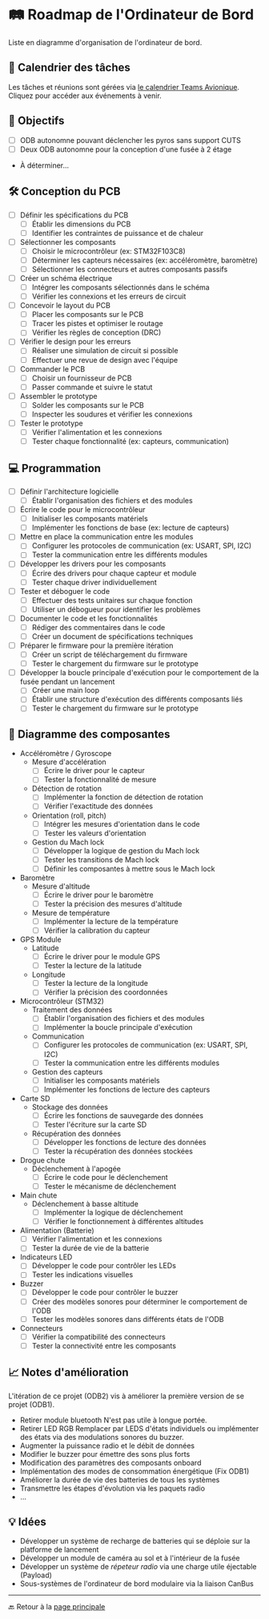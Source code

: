 # 🛤️ **Roadmap de l'Ordinateur de Bord**

Liste en diagramme d'organisation de l'ordinateur de bord.

## 📅 **Calendrier des tâches**

Les tâches et réunions sont gérées via [le calendrier Teams Avionique](https://ulavaldti.sharepoint.com/sites/exch_fsg_0572/SitePages/Avionique.aspx). Cliquez pour accéder aux événements à venir.

## 🎯 **Objectifs**
- [ ] ODB autonomne pouvant déclencher les pyros sans support CUTS
- [ ] Deux ODB autonomne pour la conception d'une fusée à 2 étage
- À déterminer...

## 🛠️ **Conception du PCB**
- [ ] Définir les spécifications du PCB
  - [ ] Établir les dimensions du PCB
  - [ ] Identifier les contraintes de puissance et de chaleur
- [ ] Sélectionner les composants
  - [ ] Choisir le microcontrôleur (ex: STM32F103C8)
  - [ ] Déterminer les capteurs nécessaires (ex: accéléromètre, baromètre)
  - [ ] Sélectionner les connecteurs et autres composants passifs
- [ ] Créer un schéma électrique
  - [ ] Intégrer les composants sélectionnés dans le schéma
  - [ ] Vérifier les connexions et les erreurs de circuit
- [ ] Concevoir le layout du PCB
  - [ ] Placer les composants sur le PCB
  - [ ] Tracer les pistes et optimiser le routage
  - [ ] Vérifier les règles de conception (DRC)
- [ ] Vérifier le design pour les erreurs
  - [ ] Réaliser une simulation de circuit si possible
  - [ ] Effectuer une revue de design avec l'équipe
- [ ] Commander le PCB
  - [ ] Choisir un fournisseur de PCB
  - [ ] Passer commande et suivre le statut
- [ ] Assembler le prototype
  - [ ] Solder les composants sur le PCB
  - [ ] Inspecter les soudures et vérifier les connexions
- [ ] Tester le prototype
  - [ ] Vérifier l'alimentation et les connexions
  - [ ] Tester chaque fonctionnalité (ex: capteurs, communication)

## 💻 **Programmation**
- [ ] Définir l'architecture logicielle
  - [ ] Établir l'organisation des fichiers et des modules
- [ ] Écrire le code pour le microcontrôleur
  - [ ] Initialiser les composants matériels
  - [ ] Implémenter les fonctions de base (ex: lecture de capteurs)
- [ ] Mettre en place la communication entre les modules
  - [ ] Configurer les protocoles de communication (ex: USART, SPI, I2C)
  - [ ] Tester la communication entre les différents modules
- [ ] Développer les drivers pour les composants
  - [ ] Écrire des drivers pour chaque capteur et module
  - [ ] Tester chaque driver individuellement
- [ ] Tester et déboguer le code
  - [ ] Effectuer des tests unitaires sur chaque fonction
  - [ ] Utiliser un débogueur pour identifier les problèmes
- [ ] Documenter le code et les fonctionnalités
  - [ ] Rédiger des commentaires dans le code
  - [ ] Créer un document de spécifications techniques
- [ ] Préparer le firmware pour la première itération
  - [ ] Créer un script de téléchargement du firmware
  - [ ] Tester le chargement du firmware sur le prototype
- [ ] Développer la boucle principale d'exécution pour le comportement de la fusée pendant un lancement
  - [ ] Créer une main loop
  - [ ] Établir une structure d'exécution des différents composants liés
  - [ ] Tester le chargement du firmware sur le prototype

## 🌳 **Diagramme des composantes**

- Accéléromètre / Gyroscope
  - Mesure d'accélération
    - [ ] Écrire le driver pour le capteur
    - [ ] Tester la fonctionnalité de mesure
  - Détection de rotation
    - [ ] Implémenter la fonction de détection de rotation
    - [ ] Vérifier l'exactitude des données
  - Orientation (roll, pitch)
    - [ ] Intégrer les mesures d'orientation dans le code
    - [ ] Tester les valeurs d'orientation
  - Gestion du Mach lock
    - [ ] Développer la logique de gestion du Mach lock
    - [ ] Tester les transitions de Mach lock
    - [ ] Définir les composantes à mettre sous le Mach lock
- Baromètre
  - Mesure d'altitude
    - [ ] Écrire le driver pour le baromètre
    - [ ] Tester la précision des mesures d'altitude
  - Mesure de température
    - [ ] Implémenter la lecture de la température
    - [ ] Vérifier la calibration du capteur
- GPS Module
  - Latitude
    - [ ] Écrire le driver pour le module GPS
    - [ ] Tester la lecture de la latitude
  - Longitude
    - [ ] Tester la lecture de la longitude
    - [ ] Vérifier la précision des coordonnées
- Microcontrôleur (STM32)
  - Traitement des données
    - [ ] Établir l'organisation des fichiers et des modules
    - [ ] Implémenter la boucle principale d'exécution
  - Communication
    - [ ] Configurer les protocoles de communication (ex: USART, SPI, I2C)
    - [ ] Tester la communication entre les différents modules
  - Gestion des capteurs
    - [ ] Initialiser les composants matériels
    - [ ] Implémenter les fonctions de lecture des capteurs
- Carte SD
  - Stockage des données
    - [ ] Écrire les fonctions de sauvegarde des données
    - [ ] Tester l'écriture sur la carte SD
  - Récupération des données
    - [ ] Développer les fonctions de lecture des données
    - [ ] Tester la récupération des données stockées
- Drogue chute
  - Déclenchement à l'apogée
    - [ ] Écrire le code pour le déclenchement
    - [ ] Tester le mécanisme de déclenchement
- Main chute
  - Déclenchement à basse altitude
    - [ ] Implémenter la logique de déclenchement
    - [ ] Vérifier le fonctionnement à différentes altitudes
- Alimentation (Batterie)
  - [ ] Vérifier l'alimentation et les connexions
  - [ ] Tester la durée de vie de la batterie
- Indicateurs LED
  - [ ] Développer le code pour contrôler les LEDs
  - [ ] Tester les indications visuelles
- Buzzer
  - [ ] Développer le code pour contrôler le buzzer
  - [ ] Créer des modèles sonores pour déterminer le comportement de l'ODB
  - [ ] Tester les modèles sonores dans différents états de l'ODB
- Connecteurs
  - [ ] Vérifier la compatibilité des connecteurs
  - [ ] Tester la connectivité entre les composants

## 📈 **Notes d'amélioration**

L'itération de ce projet (ODB2) vis à améliorer la première version de se projet (ODB1).
- Retirer module bluetooth N'est pas utile à longue portée.
- Retirer LED RGB Remplacer par LEDS d'états individuels ou implémenter des états via des modulations sonores du buzzer.
- Augmenter la puissance radio et le débit de données
- Modifier le buzzer pour émettre des sons plus forts
- Modification des paramètres des composants onboard
- Implémentation des modes de consommation énergétique (Fix ODB1)
- Améliorer la durée de vie des batteries de tous les systèmes
- Transmettre les étapes d'évolution via les paquets radio
- ...

## 💡 **Idées**

- Développer un système de recharge de batteries qui se déploie sur la platforme de lancement
- Développer un module de caméra au sol et à l'intérieur de la fusée
- Développer un système de *répeteur radio* via une charge utile éjectable (Payload)
- Sous-systèmes de l'ordinateur de bord modulaire via la liaison CanBus

---

🔙 Retour à la [page principale](../README.md)
